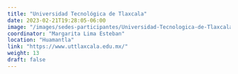 ```yaml
---
title: "Universidad Tecnológica de Tlaxcala"
date: 2023-02-21T19:28:05-06:00
image: "/images/sedes-participantes/Universidad-Tecnologica-de-Tlaxcala.png"
coordinator: "Margarita Lima Esteban" 
location: "Huamantla"
link: "https://www.uttlaxcala.edu.mx/"
weight: 13
draft: false
---
```


